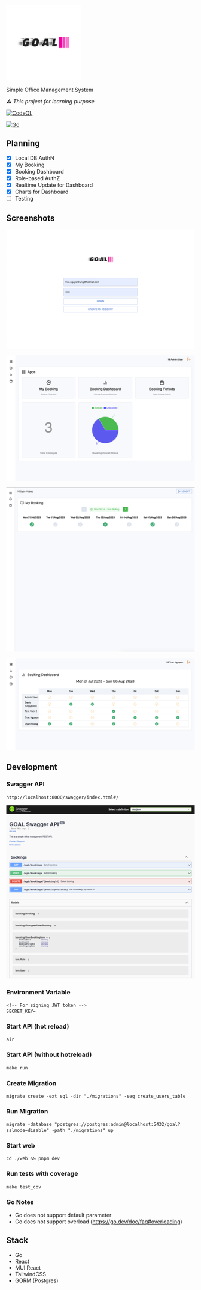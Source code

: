 <img src="art/logo-color.svg" alt="drawing" style="width:200px;"/>

Simple Office Management System

*⚠️ This project for learning purpose*

[![CodeQL](https://github.com/truc9/goal/actions/workflows/codeql.yml/badge.svg)](https://github.com/truc9/goal/actions/workflows/codeql.yml)

[![Go](https://github.com/truc9/goal/actions/workflows/go.yml/badge.svg)](https://github.com/truc9/goal/actions/workflows/go.yml)

## Planning
- [x] Local DB AuthN
- [x] My Booking
- [x] Booking Dashboard
- [x] Role-based AuthZ
- [x] Realtime Update for Dashboard
- [x] Charts for Dashboard
- [ ] Testing

## Screenshots

![0](art/assets/goal-00.png)

![3](art/assets/goal-04.png)

![2](art/assets/goal-02.png)

![3](art/assets/goal-03.png)


## Development

### Swagger API
```
http://localhost:8000/swagger/index.html#/
```
![0](art/assets/goal-swagger.png)

### Environment Variable
```
<!-- For signing JWT token -->
SECRET_KEY=
```

### Start API (hot reload)
```
air
```

### Start API (without hotreload)
```
make run
```

### Create Migration
```
migrate create -ext sql -dir "./migrations" -seq create_users_table
```

### Run Migration
```
migrate -database "postgres://postgres:admin@localhost:5432/goal?sslmode=disable" -path "./migrations" up
```

### Start web
```
cd ./web && pnpm dev
```

### Run tests with coverage
```
make test_cov
```
### Go Notes
- Go does not support default parameter
- Go does not support overload (https://go.dev/doc/faq#overloading)

## Stack
- Go
- React
- MUI React
- TailwindCSS
- GORM (Postgres)
